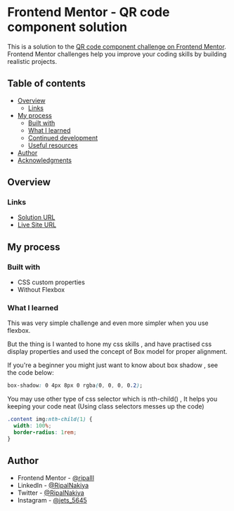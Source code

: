 # Frontend Mentor - QR code component solution

This is a solution to the [QR code component challenge on Frontend Mentor](https://www.frontendmentor.io/challenges/qr-code-component-iux_sIO_H). Frontend Mentor challenges help you improve your coding skills by building realistic projects.

## Table of contents

- [Overview](#overview)
  - [Links](#links)
- [My process](#my-process)
  - [Built with](#built-with)
  - [What I learned](#what-i-learned)
  - [Continued development](#continued-development)
  - [Useful resources](#useful-resources)
- [Author](#author)
- [Acknowledgments](#acknowledgments)

## Overview

### Links

- [Solution URL](https://your-solution-url.com)
- [Live Site URL](https://your-live-site-url.com)

## My process

### Built with

- CSS custom properties
- Without Flexbox

### What I learned

This was very simple challenge and even more simpler when you use flexbox.

But the thing is I wanted to hone my css skills , and have practised css display properties and used the concept of Box model for proper alignment.

If you're a beginner you might just want to know about box shadow , see the code below:

```css
box-shadow: 0 4px 8px 0 rgba(0, 0, 0, 0.2);
```

You may use other type of css selector which is nth-child() , It helps you keeping your code neat (Using class selectors messes up the code)

```css
.content img:nth-child(1) {
  width: 100%;
  border-radius: 1rem;
}
```

## Author

- Frontend Mentor - [@ripalll](https://www.frontendmentor.io/profile/ripalll)
- LinkedIn - [@RipalNakiya](https://www.linkedin.com/in/ripal-nakiya-0a96a4203/)
- Twitter - [@RipalNakiya](https://twitter.com/RipalNakiya)
- Instagram - [@jets_5645](https://www.instagram.com/jets_5645/?hl=en)
